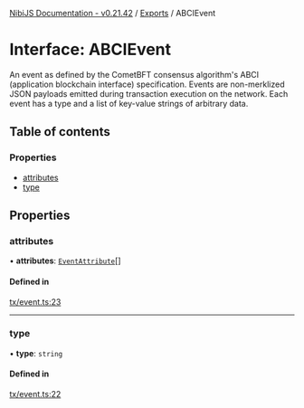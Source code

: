 [NibiJS Documentation - v0.21.42](../intro.md) / [Exports](../modules.md) / ABCIEvent

# Interface: ABCIEvent

An event as defined by the CometBFT consensus algorithm's
ABCI (application blockchain interface) specification.
Events are non-merklized JSON payloads emitted during transaction
execution on the network. Each event has a type and a list of
key-value strings of arbitrary data.

## Table of contents

### Properties

- [attributes](ABCIEvent.md#attributes)
- [type](ABCIEvent.md#type)

## Properties

### attributes

• **attributes**: [`EventAttribute`](EventAttribute.md)[]

#### Defined in

[tx/event.ts:23](https://github.com/NibiruChain/ts-sdk/blob/8fe02e0/packages/nibijs/src/tx/event.ts#L23)

---

### type

• **type**: `string`

#### Defined in

[tx/event.ts:22](https://github.com/NibiruChain/ts-sdk/blob/8fe02e0/packages/nibijs/src/tx/event.ts#L22)
